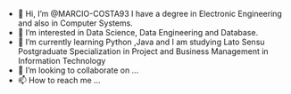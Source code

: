 - 👋 Hi, I’m @MARCIO-COSTA93 I have a degree in Electronic Engineering and also in Computer Systems.
- 👀 I’m interested in Data Science, Data Engineering and Database.
- 🌱 I’m currently learning Python ,Java and I am studying Lato Sensu Postgraduate Specialization in Project and Business Management in Information Technology
- 💞️ I’m looking to collaborate on ...
- 📫 How to reach me ...

<!---
MARCIO-COSTA93/MARCIO-COSTA93 is a ✨ special ✨ repository because its `README.md` (this file) appears on your GitHub profile.
You can click the Preview link to take a look at your changes.
--->
